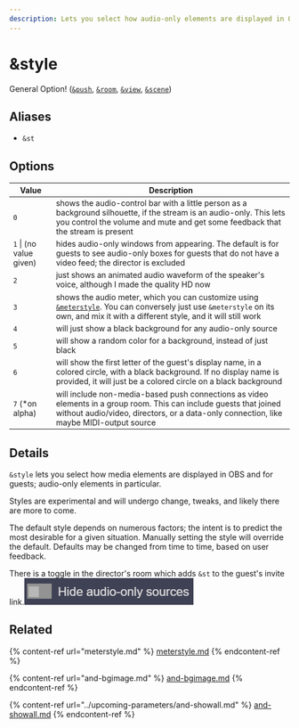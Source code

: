 ```yaml
---
description: Lets you select how audio-only elements are displayed in OBS and for guests
---
```


# \&style

General Option! ([`&push`](../../source-settings/push.md), [`&room`](../../general-settings/room.md), [`&view`](../view-parameters/view.md), [`&scene`](../view-parameters/scene.md))

## Aliases

* `&st`

## Options

| Value                   | Description                                                                                                                                                                                                   |
| ----------------------- | ------------------------------------------------------------------------------------------------------------------------------------------------------------------------------------------------------------- |
| `0`                     | shows the audio-control bar with a little person as a background silhouette, if the stream is an audio-only. This lets you control the volume and mute and get some feedback that the stream is present       |
| `1` \| (no value given) | hides audio-only windows from appearing. The default is for guests to see audio-only boxes for guests that do not have a video feed; the director is excluded                                                 |
| `2`                     | just shows an animated audio waveform of the speaker's voice, although I made the quality HD now                                                                                                              |
| `3`                     | shows the audio meter, which you can customize using [`&meterstyle`](meterstyle.md). You can conversely just use `&meterstyle` on its own, and mix it with a different style, and it will still work          |
| `4`                     | will just show a black background for any audio-only source                                                                                                                                                   |
| `5`                     | will show a random color for a background, instead of just black                                                                                                                                              |
| `6`                     | will show the first letter of the guest's display name, in a colored circle, with a black background. If no display name is provided, it will just be a colored circle on a black background                  |
| `7` (\*on alpha)        | will include non-media-based push connections as video elements in a group room. This can include guests that joined without audio/video, directors, or a data-only connection, like maybe MIDI-output source |

## Details

`&style` lets you select how media elements are displayed in OBS and for guests; audio-only elements in particular.

Styles are experimental and will undergo change, tweaks, and likely there are more to come.

The default style depends on numerous factors; the intent is to predict the most desirable for a given situation. Manually setting the style will override the default. Defaults may be changed from time to time, based on user feedback.

There is a toggle in the director's room which adds `&st` to the guest's invite link.![](<../../.gitbook/assets/image (123).png>)

## Related

{% content-ref url="meterstyle.md" %}
[meterstyle.md](meterstyle.md)
{% endcontent-ref %}

{% content-ref url="and-bgimage.md" %}
[and-bgimage.md](and-bgimage.md)
{% endcontent-ref %}

{% content-ref url="../upcoming-parameters/and-showall.md" %}
[and-showall.md](../upcoming-parameters/and-showall.md)
{% endcontent-ref %}
